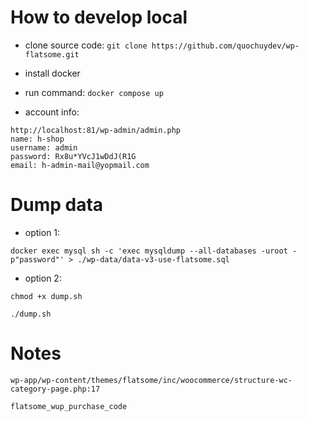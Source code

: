 # How to develop local

- clone source code: `git clone https://github.com/quochuydev/wp-flatsome.git`

- install docker

- run command: `docker compose up`

- account info:

```
http://localhost:81/wp-admin/admin.php
name: h-shop
username: admin
password: Rx8u*YVcJ1wDdJ(R1G
email: h-admin-mail@yopmail.com
```

# Dump data

- option 1:

```
docker exec mysql sh -c 'exec mysqldump --all-databases -uroot -p"password"' > ./wp-data/data-v3-use-flatsome.sql
```

- option 2:

```
chmod +x dump.sh

./dump.sh
```

# Notes

```
wp-app/wp-content/themes/flatsome/inc/woocommerce/structure-wc-category-page.php:17

flatsome_wup_purchase_code
```

